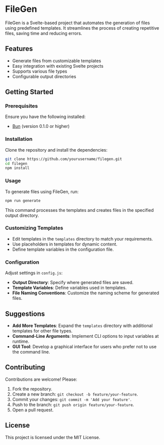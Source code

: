 
# FileGen

FileGen is a Svelte-based project that automates the generation of files using predefined templates. It streamlines the process of creating repetitive files, saving time and reducing errors.

## Features

- Generate files from customizable templates
- Easy integration with existing Svelte projects
- Supports various file types
- Configurable output directories

## Getting Started

### Prerequisites

Ensure you have the following installed:

- [Bun](https://bun.sh/) (version 0.1.0 or higher)

### Installation

Clone the repository and install the dependencies:

```bash
git clone https://github.com/yourusername/filegen.git
cd filegen
npm install
```

### Usage

To generate files using FileGen, run:

```bash
npm run generate
```

This command processes the templates and creates files in the specified output directory.

### Customizing Templates

- Edit templates in the `templates` directory to match your requirements.
- Use placeholders in templates for dynamic content.
- Define template variables in the configuration file.

### Configuration

Adjust settings in `config.js`:

- **Output Directory**: Specify where generated files are saved.
- **Template Variables**: Define variables used in templates.
- **File Naming Conventions**: Customize the naming scheme for generated files.

## Suggestions

- **Add More Templates**: Expand the `templates` directory with additional templates for other file types.
- **Command-Line Arguments**: Implement CLI options to input variables at runtime.
- **GUI Tool**: Develop a graphical interface for users who prefer not to use the command line.

## Contributing

Contributions are welcome! Please:

1. Fork the repository.
2. Create a new branch: `git checkout -b feature/your-feature`.
3. Commit your changes: `git commit -m 'Add your feature'`.
4. Push to the branch: `git push origin feature/your-feature`.
5. Open a pull request.

## License

This project is licensed under the MIT License.

